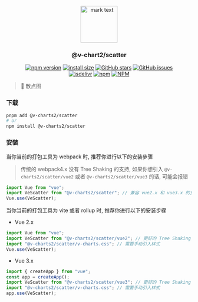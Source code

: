 <p align="center">
<img src="https://raw.githubusercontent.com/denaro-org/v-charts2/main/docs/.vuepress/public/favicon.ico" alt="mark text" width="100" height="100">
</p>

<h3 align="center">@v-chart2/scatter</h3>

<p align="center">
  <a href="https://www.npmjs.com/package/@v-charts2/scatter" target="_blank"><img alt="npm version" src="https://img.shields.io/npm/v/@v-charts2/scatter"></a>
  <a href="https://packagephobia.com/result?p=@v-charts2/scatter" target="_blank"><img alt="install size" src="https://packagephobia.now.sh/badge?p=@v-charts2/scatter"></a>
  <a href="https://github.com/denaro-org/v-charts2/stargazers" target="_blank"><img alt="GitHub stars" src="https://img.shields.io/github/stars/denaro-org/v-charts2"></a>
  <a href="https://github.com/denaro-org/v-charts2/issues" target="_blank"><img alt="GitHub issues" src="https://img.shields.io/github/issues/denaro-org/v-charts2"></a>
  <br />
<a href="https://www.jsdelivr.com/package/npm/@v-charts2/scatter" target="_blank"><img alt="jsdelivr" src="https://data.jsdelivr.com/v1/package/npm/@v-charts2/scatter/badge"></a>
  <a href="https://www.npmjs.com/package/@v-charts2/scatter" target="_blank"><img alt="npm" src="https://img.shields.io/node/v/@v-charts2/scatter"></a>
  <a href="https://github.com/denaro-org/v-charts2/blob/main/LICENSE" target="_blank"><img alt="NPM" src="https://img.shields.io/npm/l/@v-charts2/scatter"></a>
</p>

> :tada: 散点图

### 下载

```bash
pnpm add @v-charts2/scatter
# or
npm install @v-charts2/scatter
```

### 安装

当你当前的打包工具为 webpack 时, 推荐你进行以下的安装步骤

> 传统的 webpack4.x 没有 Tree Shaking 的支持, 如果你想引入 `@v-charts2/scatter/vue2` 或者 `@v-charts2/scatter/vue3` 的话, 可能会报错

```javascript
import Vue from "vue";
import VeScatter from "@v-charts2/scatter"; // 兼容 vue2.x 和 vue3.x 的支持, 将会自动加载支持 vue2.x 的支持包或者支持 vue3.x 的支持包
Vue.use(VeScatter);
```

当你当前的打包工具为 vite 或者 rollup 时, 推荐你进行以下的安装步骤

- Vue 2.x

```javascript
import Vue from "vue";
import VeScatter from "@v-charts2/scatter/vue2"; // 更好的 Tree Shaking 推荐引入 vue2.x 的专属支持包
import "@v-charts2/scatter/v-charts.css"; // 需要手动引入样式
Vue.use(VeScatter);
```

- Vue 3.x

```javascript
import { createApp } from "vue";
const app = createApp();
import VeScatter from "@v-charts2/scatter/vue3"; // 更好的 Tree Shaking 推荐引入 vue3.x 的专属支持包
import "@v-charts2/scatter/v-charts.css"; // 需要手动引入样式
app.use(VeScatter);
```

